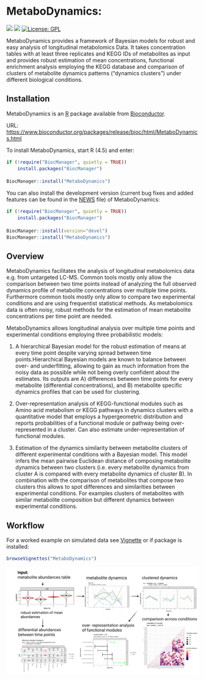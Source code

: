 
# MetaboDynamics:
[![](https://img.shields.io/badge/lifecycle-stable-brightgreen.svg)](https://lifecycle.r-lib.org/articles/stages.html#stable)
[![](https://img.shields.io/badge/doi-10.18129/B9.bioc.MetaboDynamics%20-yellow.svg)](https://doi.org/10.18129/B9.bioc.MetaboDynamics )
[![License: GPL](https://img.shields.io/badge/license-GPL-blue.svg)](https://cran.r-project.org/web/licenses/GPL)


MetaboDynamics provides a framework of Bayesian models for robust and
easy analysis of longitudinal metabolomics Data. It takes concentration
tables with at least three replicates and KEGG IDs of metabolites as input
and provides robust estimation of mean concentrations, functional enrichment
analysis employing the KEGG database and comparison of clusters of metabolite
dynamics patterns (“dynamics clusters”) under different biological
conditions.

## Installation

MetaboDynamics is an [R](https://cran.r-project.org/) package available
from [Bioconductor](https://www.bioconductor.org).

URL: https://www.bioconductor.org/packages/release/bioc/html/MetaboDynamics.html 

To install MetaboDynamics, start R (4.5) and enter:

``` r
if (!require("BiocManager", quietly = TRUE))
    install.packages("BiocManager")

BiocManager::install("MetaboDynamics")
```
You can also install the development version (current bug fixes and added features
can be found in the [NEWS](https://github.com/KatjaDanielzik/MetaboDynamics/blob/main/inst/NEWS.md) 
file) of MetaboDynamics:

``` r
if (!require("BiocManager", quietly = TRUE))
    install.packages("BiocManager")

BiocManager::install(version="devel")
BiocManager::install("MetaboDynamics")
```

## Overview

MetaboDynamics facilitates the analysis of longitudinal metabolomics
data e.g. from untargeted LC-MS. Common tools mostly only allow the comparison
between two time points instead of analyzing the full observed dynamics profile
of metabolite concentrations over multiple time points. Furthermore common tools
mostly only allow to compare two experimental conditions and are using 
frequentist statistical methods. As metabolomics data is often noisy, robust 
methods for the estimation of mean metabolite concentrations per time point
are needed. 

MetaboDynamics allows longitudinal analysis over
multiple time points and experimental conditions employing three
probabilistic models:

1)  A hierarchical Bayesian model for the robust estimation of means at
    every time point despite varying spread between time points.Hierarchical
    Bayesian models are known to balance between over- and underfitting, allowing
    to gain as much information from the noisy data as possible while not being overly
    confident about the estimates. Its outputs are A) differences between time 
    points for every metabolite (differential concentrations),
    and B) metabolite specific dynamics profiles that can be used for
    clustering.

2)  Over-representation analysis of KEGG-functional modules such as Amino acid
    metabolism or KEGG pathways in dynamics clusters with a quantitative model 
    that employs a hypergeometric distribution and reports probabilities of a 
    functional module or pathway being over-represented in a cluster. Can also 
    estimate under-representation of functional modules.

3)  Estimation of the dynamics similarity between metabolite clusters of 
    different experimental conditions with a Bayesian model. This model infers 
    the mean pairwise Euclidean distance of composing metabolite dynamics between 
    two clusters (i.e. every metabolite dynamics from cluster A is compared with 
    every metabolite dynamics of cluster B). In combination with the comparison of 
    metabolites that compose two clusters this allows to spot differences and similarities between
    experimental conditions. For examples clusters of metabolites with similar
    metabolite composition but different dynamics between experimental conditions.

## Workflow

For a worked example on simulated data see [Vignette](https://www.bioconductor.org/packages/devel/bioc/vignettes/MetaboDynamics/inst/doc/MetaboDynamics.html) or if package is installed:

``` r
browseVignettes("MetaboDynamics")
```

![](man/figures/README-MetaboDynamics_pitch.png)

